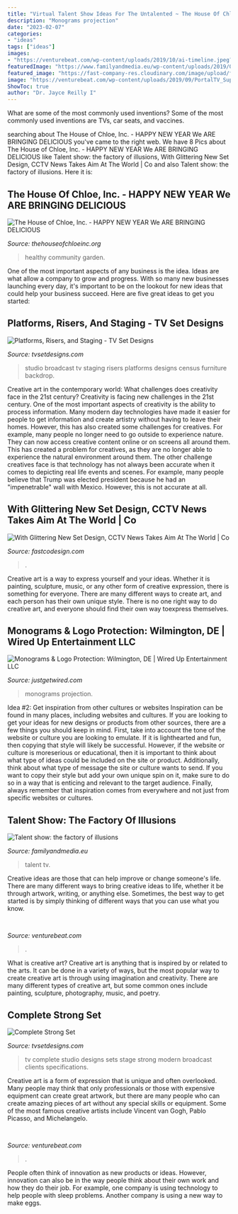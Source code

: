 ```yaml
---
title: "Virtual Talent Show Ideas For The Untalented ~ The House Of Chloe, Inc."
description: "Monograms projection"
date: "2023-02-07"
categories:
- "ideas"
tags: ["ideas"]
images:
- "https://venturebeat.com/wp-content/uploads/2019/10/ai-timeline.jpeg?w=800"
featuredImage: "https://www.familyandmedia.eu/wp-content/uploads/2019/03/talent-show.jpg"
featured_image: "https://fast-company-res.cloudinary.com/image/upload/fc/3024980-poster-p-cctvcamerashot-159.jpg"
image: "https://venturebeat.com/wp-content/uploads/2019/09/PortalTV_Superframe_1.jpg?w=800"
ShowToc: true
author: "Dr. Jayce Reilly I"
---
```



What are some of the most commonly used inventions?
Some of the most commonly used inventions are TVs, car seats, and vaccines.

	

		
searching about The House of Chloe, Inc. - HAPPY NEW YEAR We ARE BRINGING DELICIOUS you've came to the right web. We have 8 Pics about The House of Chloe, Inc. - HAPPY NEW YEAR We ARE BRINGING DELICIOUS like Talent show: the factory of illusions, With Glittering New Set Design, CCTV News Takes Aim At The World | Co and also Talent show: the factory of illusions. Here it is:
		
    
## The House Of Chloe, Inc. - HAPPY NEW YEAR We ARE BRINGING DELICIOUS

<img loading=lazy src="http://thehouseofchloeinc.org/yahoo_site_admin/assets/images/091.289212333_std.jpg" onerror="this.onerror=null;this.src='https://tse3.mm.bing.net/th?id=OIP.AsTxn3CDCbibyYHjO_YbtQHaFj&amp;pid=15.1';" alt="The House of Chloe, Inc. - HAPPY NEW YEAR We ARE BRINGING DELICIOUS">

_Source: thehouseofchloeinc.org_

>healthy community garden. 

	

One of the most important aspects of any business is the idea. Ideas are what allow a company to grow and progress. With so many new businesses launching every day, it's important to be on the lookout for new ideas that could help your business succeed. Here are five great ideas to get you started: 

    
## Platforms, Risers, And Staging - TV Set Designs

<img loading=lazy src="https://tvsetdesigns.com/wp-content/uploads/2011/10/studio-set-design-5.jpg" onerror="this.onerror=null;this.src='https://tse4.mm.bing.net/th?id=OIP.aig5RHXZ3I0W8vt-OUMjCwHaEK&amp;pid=15.1';" alt="Platforms, Risers, and Staging - TV Set Designs">

_Source: tvsetdesigns.com_

>studio broadcast tv staging risers platforms designs census furniture backdrop. 

	

Creative art in the contemporary world: What challenges does creativity face in the 21st century?
Creativity is facing new challenges in the 21st century. One of the most important aspects of creativity is the ability to process information. Many modern day technologies have made it easier for people to get information and create artistry without having to leave their homes. However, this has also created some challenges for creatives. For example, many people no longer need to go outside to experience nature. They can now access creative content online or on screens all around them. This has created a problem for creatives, as they are no longer able to experience the natural environment around them. The other challenge creatives face is that technology has not always been accurate when it comes to depicting real life events and scenes. For example, many people believe that Trump was elected president because he had an "impenetrable" wall with Mexico. However, this is not accurate at all.

    
## With Glittering New Set Design, CCTV News Takes Aim At The World | Co

<img loading=lazy src="https://fast-company-res.cloudinary.com/image/upload/fc/3024980-poster-p-cctvcamerashot-159.jpg" onerror="this.onerror=null;this.src='https://tse1.mm.bing.net/th?id=OIP.-e4NgwrlI7bDDEQFxRXfgAHaEK&amp;pid=15.1';" alt="With Glittering New Set Design, CCTV News Takes Aim At The World | Co">

_Source: fastcodesign.com_

>. 

	

Creative art is a way to express yourself and your ideas. Whether it is painting, sculpture, music, or any other form of creative expression, there is something for everyone. There are many different ways to create art, and each person has their own unique style. There is no one right way to do creative art, and everyone should find their own way toexpress themselves.

    
## Monograms &amp; Logo Protection: Wilmington, DE | Wired Up Entertainment LLC

<img loading=lazy src="http://justgetwired.com/files/2017/08/11-2.jpg" onerror="this.onerror=null;this.src='https://tse1.mm.bing.net/th?id=OIP.5HutMWAxXHNAH2C-GVMvNQHaHa&amp;pid=15.1';" alt="Monograms &amp; Logo Protection: Wilmington, DE | Wired Up Entertainment LLC">

_Source: justgetwired.com_

>monograms projection. 

	

Idea #2: Get inspiration from other cultures or websites
Inspiration can be found in many places, including websites and cultures. If you are looking to get your ideas for new designs or products from other sources, there are a few things you should keep in mind. First, take into account the tone of the website or culture you are looking to emulate. If it is lighthearted and fun, then copying that style will likely be successful. However, if the website or culture is moreserious or educational, then it is important to think about what type of ideas could be included on the site or product. Additionally, think about what type of message the site or culture wants to send. If you want to copy their style but add your own unique spin on it, make sure to do so in a way that is enticing and relevant to the target audience. Finally, always remember that inspiration comes from everywhere and not just from specific websites or cultures.

    
## Talent Show: The Factory Of Illusions

<img loading=lazy src="https://www.familyandmedia.eu/wp-content/uploads/2019/03/talent-show.jpg" onerror="this.onerror=null;this.src='https://tse3.mm.bing.net/th?id=OIP.p_m6t33leYYCW801yy90kgHaEm&amp;pid=15.1';" alt="Talent show: the factory of illusions">

_Source: familyandmedia.eu_

>talent tv. 

	

Creative ideas are those that can help improve or change someone's life. There are many different ways to bring creative ideas to life, whether it be through artwork, writing, or anything else. Sometimes, the best way to get started is by simply thinking of different ways that you can use what you know.

    
## 

<img loading=lazy src="https://venturebeat.com/wp-content/uploads/2019/10/ai-timeline.jpeg?w=800" onerror="this.onerror=null;this.src='https://tse2.mm.bing.net/th?id=OIP.DLF2wBXoLC1B7dXhGmyb5gHaDt&amp;pid=15.1';" alt="">

_Source: venturebeat.com_

>. 

	

What is creative art?
Creative art is anything that is inspired by or related to the arts. It can be done in a variety of ways, but the most popular way to create creative art is through using imagination and creativity. There are many different types of creative art, but some common ones include painting, sculpture, photography, music, and poetry.

    
## Complete Strong Set

<img loading=lazy src="https://tvsetdesigns.com/wp-content/uploads/2011/05/tv-set-design-pictures-images-gelbach-designs.jpg" onerror="this.onerror=null;this.src='https://tse2.mm.bing.net/th?id=OIP.2Jn1KYysDtdHIkRsmOv5fwHaEu&amp;pid=15.1';" alt="Complete Strong Set">

_Source: tvsetdesigns.com_

>tv complete studio designs sets stage strong modern broadcast clients specifications. 

	

Creative art is a form of expression that is unique and often overlooked. Many people may think that only professionals or those with expensive equipment can create great artwork, but there are many people who can create amazing pieces of art without any special skills or equipment. Some of the most famous creative artists include Vincent van Gogh, Pablo Picasso, and Michelangelo.

    
## 

<img loading=lazy src="https://venturebeat.com/wp-content/uploads/2019/09/PortalTV_Superframe_1.jpg?w=800" onerror="this.onerror=null;this.src='https://tse3.mm.bing.net/th?id=OIP.Bdz4726lThVkMUL9C2deqQHaE0&amp;pid=15.1';" alt="">

_Source: venturebeat.com_

>. 

	

People often think of innovation as new products or ideas. However, innovation can also be in the way people think about their own work and how they do their job. For example, one company is using technology to help people with sleep problems. Another company is using a new way to make eggs.


